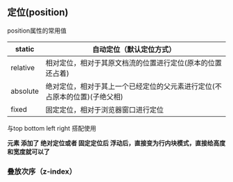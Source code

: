 ## 定位(position)

position属性的常用值

| static   | 自动定位（默认定位方式）                                     |
| -------- | ------------------------------------------------------------ |
| relative | 相对定位，相对于其原文档流的位置进行定位(原本的位置还占着)   |
| absolute | 绝对定位，相对于其上一个已经定位的父元素进行定位(不占原本的位置)(子绝父相) |
| fixed    | 固定定位，相对于浏览器窗口进行定位                           |

 与top  bottom  left  right 搭配使用

**元素 添加了 绝对定位或者 固定定位后 浮动后，直接变为行内块模式，直接给高度和宽度就可以了**

### 叠放次序（z-index）



